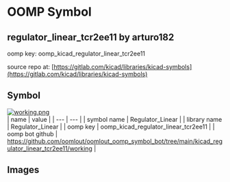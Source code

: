 # OOMP Symbol  
## regulator_linear_tcr2ee11  by arturo182  
  
oomp key: oomp_kicad_regulator_linear_tcr2ee11  
  
source repo at: [https://gitlab.com/kicad/libraries/kicad-symbols](https://gitlab.com/kicad/libraries/kicad-symbols)  
## Symbol  
  
[![working.png](working_600.png)](working.png)  
| name | value | 
| --- | --- | 
| symbol name | Regulator_Linear | 
| library name | Regulator_Linear | 
| oomp key | oomp_kicad_regulator_linear_tcr2ee11 | 
| oomp bot github | https://github.com/oomlout/oomlout_oomp_symbol_bot/tree/main/kicad_regulator_linear_tcr2ee11/working | 
## Images  
